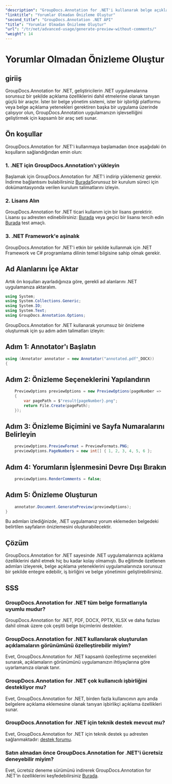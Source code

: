 ```yaml
---
"description": "GroupDocs.Annotation for .NET'i kullanarak belge açıklama yeteneklerini .NET uygulamalarınıza sorunsuz bir şekilde nasıl entegre edebileceğinizi öğrenin."
"linktitle": "Yorumlar Olmadan Önizleme Oluştur"
"second_title": "GroupDocs.Annotation .NET API"
"title": "Yorumlar Olmadan Önizleme Oluştur"
"url": "/tr/net/advanced-usage/generate-preview-without-comments/"
"weight": 14
---
```


# Yorumlar Olmadan Önizleme Oluştur

## giriiş
GroupDocs.Annotation for .NET, geliştiricilerin .NET uygulamalarına sorunsuz bir şekilde açıklama özelliklerini dahil etmelerine olanak tanıyan güçlü bir araçtır. İster bir belge yönetim sistemi, ister bir işbirliği platformu veya belge açıklama yetenekleri gerektiren başka bir uygulama üzerinde çalışıyor olun, GroupDocs.Annotation uygulamanızın işlevselliğini geliştirmek için kapsamlı bir araç seti sunar.
## Ön koşullar
GroupDocs.Annotation for .NET'i kullanmaya başlamadan önce aşağıdaki ön koşulların sağlandığından emin olun:
### 1. .NET için GroupDocs.Annotation'ı yükleyin
Başlamak için GroupDocs.Annotation for .NET'i indirip yüklemeniz gerekir. İndirme bağlantısını bulabilirsiniz [Burada](https://releases.groupdocs.com/annotation/net/)Sorunsuz bir kurulum süreci için dokümantasyonda verilen kurulum talimatlarını izleyin.
### 2. Lisans Alın
GroupDocs.Annotation for .NET ticari kullanım için bir lisans gerektirir. Lisansı şu adresten edinebilirsiniz: [Burada](https://purchase.groupdocs.com/buy) veya geçici bir lisansı tercih edin [Burada](https://purchase.groupdocs.com/temporary-license/) test amaçlı.
### 3. .NET Framework'e aşinalık
GroupDocs.Annotation for .NET'i etkin bir şekilde kullanmak için .NET Framework ve C# programlama dilinin temel bilgisine sahip olmak gerekir.

## Ad Alanlarını İçe Aktar
Artık ön koşulları ayarladığınıza göre, gerekli ad alanlarını .NET uygulamanıza aktaralım.

```csharp
using System;
using System.Collections.Generic;
using System.IO;
using System.Text;
using GroupDocs.Annotation.Options;
```

GroupDocs.Annotation for .NET kullanarak yorumsuz bir önizleme oluşturmak için şu adım adım talimatları izleyin:
## Adım 1: Annotator'ı Başlatın
```csharp
using (Annotator annotator = new Annotator("annotated.pdf"_DOCX))
{
```
## Adım 2: Önizleme Seçeneklerini Yapılandırın
```csharp
    PreviewOptions previewOptions = new PreviewOptions(pageNumber =>
    {
        var pagePath = $"result{pageNumber}.png";
        return File.Create(pagePath);
    });
```
## Adım 3: Önizleme Biçimini ve Sayfa Numaralarını Belirleyin
```csharp
    previewOptions.PreviewFormat = PreviewFormats.PNG;
    previewOptions.PageNumbers = new int[] { 1, 2, 3, 4, 5, 6 };
```
## Adım 4: Yorumların İşlenmesini Devre Dışı Bırakın
```csharp
    previewOptions.RenderComments = false;
```
## Adım 5: Önizleme Oluşturun
```csharp
    annotator.Document.GeneratePreview(previewOptions);
}
```
Bu adımları izlediğinizde, .NET uygulamanız yorum eklemeden belgedeki belirtilen sayfaların önizlemesini oluşturabilecektir.

## Çözüm
GroupDocs.Annotation for .NET sayesinde .NET uygulamalarınıza açıklama özelliklerini dahil etmek hiç bu kadar kolay olmamıştı. Bu eğitimde özetlenen adımları izleyerek, belge açıklama yeteneklerini uygulamalarınıza sorunsuz bir şekilde entegre edebilir, iş birliğini ve belge yönetimini geliştirebilirsiniz.
## SSS
### GroupDocs.Annotation for .NET tüm belge formatlarıyla uyumlu mudur?
GroupDocs.Annotation for .NET, PDF, DOCX, PPTX, XLSX ve daha fazlası dahil olmak üzere çok çeşitli belge biçimlerini destekler.
### GroupDocs.Annotation for .NET kullanılarak oluşturulan açıklamaların görünümünü özelleştirebilir miyim?
Evet, GroupDocs.Annotation for .NET kapsamlı özelleştirme seçenekleri sunarak, açıklamaların görünümünü uygulamanızın ihtiyaçlarına göre uyarlamanıza olanak tanır.
### GroupDocs.Annotation for .NET çok kullanıcılı işbirliğini destekliyor mu?
Evet, GroupDocs.Annotation for .NET, birden fazla kullanıcının aynı anda belgelere açıklama eklemesine olanak tanıyan işbirlikçi açıklama özellikleri sunar.
### GroupDocs.Annotation for .NET için teknik destek mevcut mu?
Evet, GroupDocs.Annotation for .NET için teknik destek şu adresten sağlanmaktadır: [destek forumu](https://forum.groupdocs.com/c/annotation/10).
### Satın almadan önce GroupDocs.Annotation for .NET'i ücretsiz deneyebilir miyim?
Evet, ücretsiz deneme sürümünü indirerek GroupDocs.Annotation for .NET'in özelliklerini keşfedebilirsiniz [Burada](https://releases.groupdocs.com/).